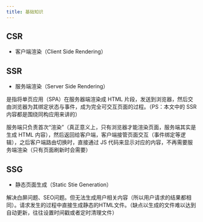 ```yaml
---
title: 基础知识
---
```


## CSR

- 客户端渲染（Client Side Rendering）

## SSR

- 服务端渲染（Server Side Rendering）

是指将单页应用（SPA）在服务器端渲染成 HTML 片段，发送到浏览器，然后交由浏览器为其绑定状态与事件，成为完全可交互页面的过程。（PS：本文中的 SSR 内容都是围绕同构应用来讲的）

服务端只负责首次“渲染”（真正意义上，只有浏览器才能渲染页面，服务端其实是生成 HTML 内容），然后返回给客户端，客户端接管页面交互（事件绑定等逻辑），之后客户端路由切换时，直接通过 JS 代码来显示对应的内容，不再需要服务端渲染（只有页面刷新时会需要）

## SSG

- 静态页面生成（Static Stie Generation）

解决白屏问题、SEO问题。但无法生成用户相关内容（所以用户请求的结果都相同）。请求发生的过程中直接生成静态的HTML文件。（缺点以生成的文件难以达到自动更新，往往设置时间戳或者定时清理文件）
